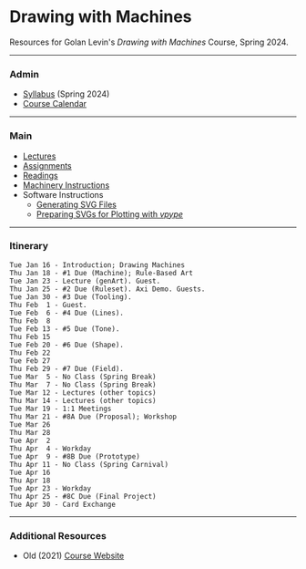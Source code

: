 # Drawing with Machines

Resources for Golan Levin's *Drawing with Machines* Course, Spring 2024.

---

### Admin

* [Syllabus](syllabus/60-225_syllabus_spring_2024.md) (Spring 2024)
* [Course Calendar](http://bit.ly/golancoursecalendar)

---

### Main

* [Lectures](lectures/README.md)
* [Assignments](assignments/README.md)
* [Readings](readings/README.md)
* [Machinery Instructions](machines/README.md)
* Software Instructions
  * [Generating SVG Files](generating_svg/README.md)
  * [Preparing SVGs for Plotting with *vpype*](generating_svg/vpype_svg_prep/README.md)

---

### Itinerary

```
Tue Jan 16 - Introduction; Drawing Machines
Thu Jan 18 - #1 Due (Machine); Rule-Based Art
Tue Jan 23 - Lecture (genArt). Guest.
Thu Jan 25 - #2 Due (Ruleset). Axi Demo. Guests.
Tue Jan 30 - #3 Due (Tooling).
Thu Feb  1 - Guest.
Tue Feb  6 - #4 Due (Lines). 
Thu Feb  8
Tue Feb 13 - #5 Due (Tone).
Thu Feb 15
Tue Feb 20 - #6 Due (Shape).
Thu Feb 22
Tue Feb 27
Thu Feb 29 - #7 Due (Field).
Tue Mar  5 - No Class (Spring Break)
Thu Mar  7 - No Class (Spring Break)
Tue Mar 12 - Lectures (other topics)
Thu Mar 14 - Lectures (other topics)
Tue Mar 19 - 1:1 Meetings
Thu Mar 21 - #8A Due (Proposal); Workshop
Tue Mar 26
Thu Mar 28 
Tue Apr  2
Thu Apr  4 - Workday
Tue Apr  9 - #8B Due (Prototype)
Thu Apr 11 - No Class (Spring Carnival)
Tue Apr 16
Thu Apr 18
Tue Apr 23 - Workday
Thu Apr 25 - #8C Due (Final Project)
Tue Apr 30 - Card Exchange
```

---

### Additional Resources

* Old (2021) [Course Website](https://courses.ideate.cmu.edu/60-428/f2021/)

